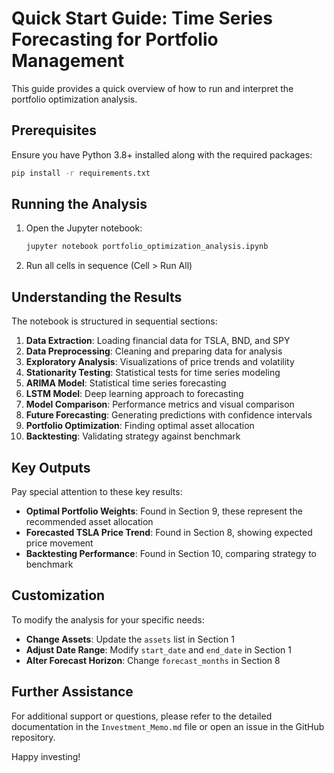 # Quick Start Guide: Time Series Forecasting for Portfolio Management

This guide provides a quick overview of how to run and interpret the portfolio optimization analysis.

## Prerequisites

Ensure you have Python 3.8+ installed along with the required packages:

```bash
pip install -r requirements.txt
```

## Running the Analysis

1. Open the Jupyter notebook:
   ```bash
   jupyter notebook portfolio_optimization_analysis.ipynb
   ```

2. Run all cells in sequence (Cell > Run All)

## Understanding the Results

The notebook is structured in sequential sections:

1. **Data Extraction**: Loading financial data for TSLA, BND, and SPY
2. **Data Preprocessing**: Cleaning and preparing data for analysis
3. **Exploratory Analysis**: Visualizations of price trends and volatility
4. **Stationarity Testing**: Statistical tests for time series modeling
5. **ARIMA Model**: Statistical time series forecasting
6. **LSTM Model**: Deep learning approach to forecasting
7. **Model Comparison**: Performance metrics and visual comparison
8. **Future Forecasting**: Generating predictions with confidence intervals
9. **Portfolio Optimization**: Finding optimal asset allocation
10. **Backtesting**: Validating strategy against benchmark

## Key Outputs

Pay special attention to these key results:

- **Optimal Portfolio Weights**: Found in Section 9, these represent the recommended asset allocation
- **Forecasted TSLA Price Trend**: Found in Section 8, showing expected price movement
- **Backtesting Performance**: Found in Section 10, comparing strategy to benchmark

## Customization

To modify the analysis for your specific needs:

- **Change Assets**: Update the `assets` list in Section 1
- **Adjust Date Range**: Modify `start_date` and `end_date` in Section 1
- **Alter Forecast Horizon**: Change `forecast_months` in Section 8

## Further Assistance

For additional support or questions, please refer to the detailed documentation in the `Investment_Memo.md` file or open an issue in the GitHub repository.

Happy investing!
